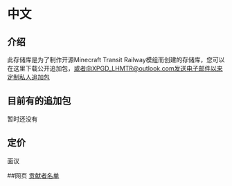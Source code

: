# 中文

## 介绍

此存储库是为了制作开源Minecraft Transit Railway模组而创建的存储库，您可以在这里下载公开追加包，或者向XPGD_LHMTR@outlook.com发送电子邮件以来定制私人追加包

## 目前有的追加包

暂时还没有

## 定价

面议

##网页
[贡献者名单](https://github.com/LHMTR/Mods/tree/主文件-Main/主要文件/CUNTRYBUILDING.md)
